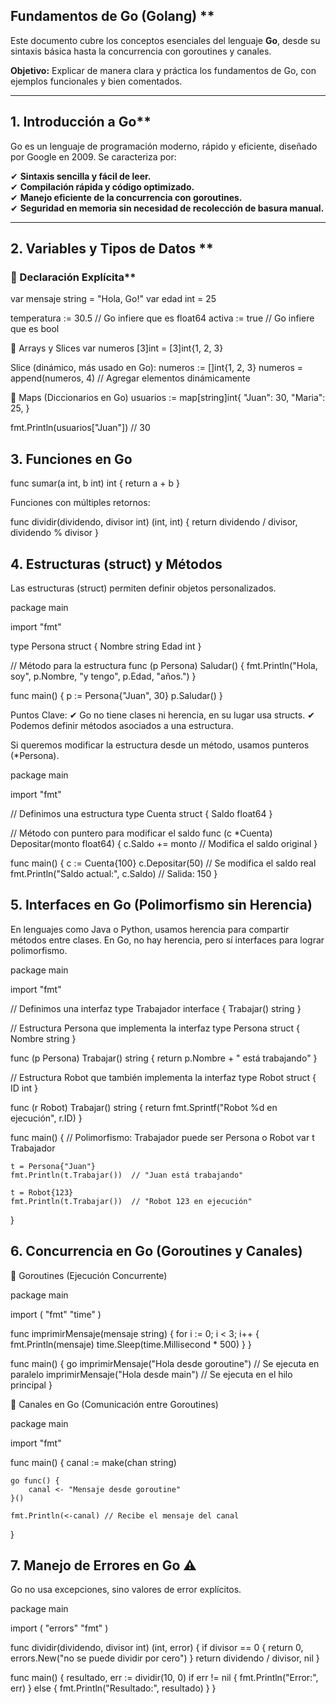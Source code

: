 ## Fundamentos de Go (Golang) **  

Este documento cubre los conceptos esenciales del lenguaje **Go**, desde su sintaxis básica hasta la concurrencia con goroutines y canales.  

 **Objetivo:** Explicar de manera clara y práctica los fundamentos de Go, con ejemplos funcionales y bien comentados.  

---

##  1. Introducción a Go**  

Go es un lenguaje de programación moderno, rápido y eficiente, diseñado por Google en 2009. Se caracteriza por:  

✔ **Sintaxis sencilla y fácil de leer.**  
✔ **Compilación rápida y código optimizado.**  
✔ **Manejo eficiente de la concurrencia con goroutines.**  
✔ **Seguridad en memoria sin necesidad de recolección de basura manual.**  

---

##  2. Variables y Tipos de Datos **  


### 🔹 Declaración Explícita**  


var mensaje string = "Hola, Go!"
var edad int = 25

temperatura := 30.5  // Go infiere que es float64
activa := true        // Go infiere que es bool

🔹 Arrays y Slices
var numeros [3]int = [3]int{1, 2, 3}

Slice (dinámico, más usado en Go):
numeros := []int{1, 2, 3}
numeros = append(numeros, 4)  // Agregar elementos dinámicamente

🔹 Maps (Diccionarios en Go)
usuarios := map[string]int{
	"Juan":  30,
	"Maria": 25,
}

fmt.Println(usuarios["Juan"])  // 30

##  3. Funciones en Go 

func sumar(a int, b int) int {
	return a + b
}

Funciones con múltiples retornos:

func dividir(dividendo, divisor int) (int, int) {
	return dividendo / divisor, dividendo % divisor
}


## 4.  Estructuras (struct) y Métodos

Las estructuras (struct) permiten definir objetos personalizados.

package main

import "fmt"

type Persona struct {
	Nombre string
	Edad   int
}

// Método para la estructura
func (p Persona) Saludar() {
	fmt.Println("Hola, soy", p.Nombre, "y tengo", p.Edad, "años.")
}

func main() {
	p := Persona{"Juan", 30}
	p.Saludar()
}

Puntos Clave:
✔ Go no tiene clases ni herencia, en su lugar usa structs.
✔ Podemos definir métodos asociados a una estructura.

Si queremos modificar la estructura desde un método, usamos punteros (*Persona).


package main

import "fmt"

// Definimos una estructura
type Cuenta struct {
	Saldo float64
}

// Método con puntero para modificar el saldo
func (c *Cuenta) Depositar(monto float64) {
	c.Saldo += monto  // Modifica el saldo original
}

func main() {
	c := Cuenta{100}
	c.Depositar(50)  // Se modifica el saldo real
	fmt.Println("Saldo actual:", c.Saldo)  // Salida: 150
}

## 5. Interfaces en Go (Polimorfismo sin Herencia)
En lenguajes como Java o Python, usamos herencia para compartir métodos entre clases.
En Go, no hay herencia, pero sí interfaces para lograr polimorfismo.

package main

import "fmt"

// Definimos una interfaz
type Trabajador interface {
	Trabajar() string
}

// Estructura Persona que implementa la interfaz
type Persona struct {
	Nombre string
}

func (p Persona) Trabajar() string {
	return p.Nombre + " está trabajando"
}

// Estructura Robot que también implementa la interfaz
type Robot struct {
	ID int
}

func (r Robot) Trabajar() string {
	return fmt.Sprintf("Robot %d en ejecución", r.ID)
}

func main() {
	// Polimorfismo: Trabajador puede ser Persona o Robot
	var t Trabajador

	t = Persona{"Juan"}
	fmt.Println(t.Trabajar())  // "Juan está trabajando"

	t = Robot{123}
	fmt.Println(t.Trabajar())  // "Robot 123 en ejecución"
}


## 6. Concurrencia en Go  (Goroutines y Canales)
🔹 Goroutines (Ejecución Concurrente)

package main

import (
	"fmt"
	"time"
)

func imprimirMensaje(mensaje string) {
	for i := 0; i < 3; i++ {
		fmt.Println(mensaje)
		time.Sleep(time.Millisecond * 500)
	}
}

func main() {
	go imprimirMensaje("Hola desde goroutine") // Se ejecuta en paralelo
	imprimirMensaje("Hola desde main")         // Se ejecuta en el hilo principal
}

🔹 Canales en Go (Comunicación entre Goroutines)

package main

import "fmt"

func main() {
	canal := make(chan string)

	go func() {
		canal <- "Mensaje desde goroutine"
	}()

	fmt.Println(<-canal) // Recibe el mensaje del canal
}

## 7. Manejo de Errores en Go ⚠️
Go no usa excepciones, sino valores de error explícitos.

package main

import (
	"errors"
	"fmt"
)

func dividir(dividendo, divisor int) (int, error) {
	if divisor == 0 {
		return 0, errors.New("no se puede dividir por cero")
	}
	return dividendo / divisor, nil
}

func main() {
	resultado, err := dividir(10, 0)
	if err != nil {
		fmt.Println("Error:", err)
	} else {
		fmt.Println("Resultado:", resultado)
	}
}



